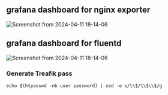 ## grafana dashboard for nginx exporter
![Screenshot from 2024-04-11 18-14-06](https://github.com/alishazaee/traefik/assets/53411387/3407e7b9-33f8-48ac-8c56-2aa044696c4f)

## grafana dashboard for fluentd 
![Screenshot from 2024-04-11 18-14-06](https://github.com/alishazaee/traefik/assets/53411387/2532ef55-6e84-4092-8643-438765cadf9b)

### Generate Treafik pass
```
echo $(htpasswd -nb user password) | sed -e s/\\$/\\$\\$/g
```
